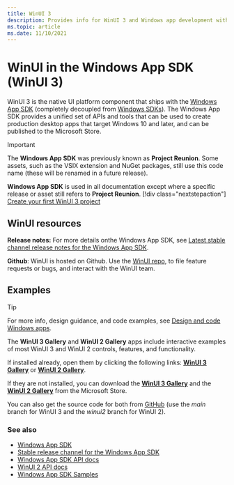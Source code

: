 ```yaml
---
title: WinUI 3
description: Provides info for WinUI 3 and Windows app development with the Windows App SDK. 
ms.topic: article
ms.date: 11/10/2021
---
```


# WinUI in the Windows App SDK (WinUI 3)

WinUI 3 is the native UI platform component that ships with the [Windows App SDK](../../windows-app-sdk/index.md) (completely decoupled from [Windows SDKs](https://developer.microsoft.com/windows/downloads/windows-10-sdk/)). The Windows App SDK provides a unified set of APIs and tools that can be used to create production desktop apps that target Windows 10 and later, and can be published to the Microsoft Store.

> [!Important]
> The **Windows App SDK** was previously known as **Project Reunion**. Some assets, such as the VSIX extension and NuGet packages, still use this code name (these will be renamed in a future release).
>
>**Windows App SDK** is used in all documentation except where a specific release or asset still refers to **Project Reunion**.
> [!div class="nextstepaction"]
> [Create your first WinUI 3 project](create-your-first-winui3-app.md)

## WinUI resources

**Release notes:** For more details onthe Windows App SDK, see [Latest stable channel release notes for the Windows App SDK](../../windows-app-sdk/stable-channel.md).

**Github**: WinUI is hosted on Github. Use the [WinUI repo](https://github.com/microsoft/microsoft-ui-xaml), to file feature requests or bugs, and interact with the WinUI team.

## Examples

> [!TIP]
> For more info, design guidance, and code examples, see [Design and code Windows apps](../../design/index.md).
>
> The **WinUI 3 Gallery** and **WinUI 2 Gallery** apps include interactive examples of most WinUI 3 and WinUI 2 controls, features, and functionality.
>
> If installed already, open them by clicking the following links: [**WinUI 3 Gallery**](winui3gallery:/item/AnimatedIcon) or [**WinUI 2 Gallery**](winui2gallery:/item/AnimatedIcon).
>
> If they are not installed, you can download the [**WinUI 3 Gallery**](https://www.microsoft.com/store/productId/9P3JFPWWDZRC) and the [**WinUI 2 Gallery**](https://www.microsoft.com/store/productId/9MSVH128X2ZT) from the Microsoft Store.
>
> You can also get the source code for both from [GitHub](https://github.com/Microsoft/WinUI-Gallery) (use the *main* branch for WinUI 3 and the *winui2* branch for WinUI 2).

### See also

- [Windows App SDK](../../windows-app-sdk/index.md)
- [Stable release channel for the Windows App SDK](../../windows-app-sdk/stable-channel.md)
- [Windows App SDK API docs](/windows/windows-app-sdk/api/winrt/)
- [WinUI 2 API docs](/windows/winui/api/)
- [Windows App SDK Samples](https://github.com/microsoft/WindowsAppSDK-Samples)
